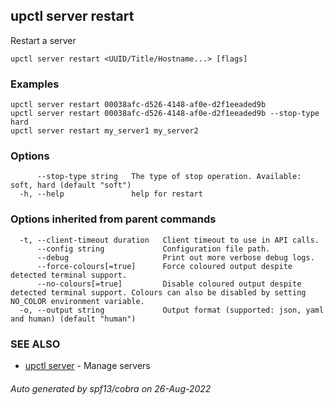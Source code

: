 ## upctl server restart

Restart a server

```
upctl server restart <UUID/Title/Hostname...> [flags]
```

### Examples

```
upctl server restart 00038afc-d526-4148-af0e-d2f1eeaded9b
upctl server restart 00038afc-d526-4148-af0e-d2f1eeaded9b --stop-type hard
upctl server restart my_server1 my_server2
```

### Options

```
      --stop-type string   The type of stop operation. Available: soft, hard (default "soft")
  -h, --help               help for restart
```

### Options inherited from parent commands

```
  -t, --client-timeout duration   Client timeout to use in API calls.
      --config string             Configuration file path.
      --debug                     Print out more verbose debug logs.
      --force-colours[=true]      Force coloured output despite detected terminal support.
      --no-colours[=true]         Disable coloured output despite detected terminal support. Colours can also be disabled by setting NO_COLOR environment variable.
  -o, --output string             Output format (supported: json, yaml and human) (default "human")
```

### SEE ALSO

* [upctl server](upctl_server.md)	 - Manage servers

###### Auto generated by spf13/cobra on 26-Aug-2022

